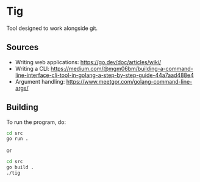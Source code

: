 # Tig
Tool designed to work alongside git.

## Sources
- Writing web applications: https://go.dev/doc/articles/wiki/
- Writing a CLI: https://medium.com/@mgm06bm/building-a-command-line-interface-cli-tool-in-golang-a-step-by-step-guide-44a7aad488e4
- Argument handling: https://www.meetgor.com/golang-command-line-args/

## Building
To run the program, do:
```sh
cd src
go run .
```
or
```sh
cd src
go build .
./tig
```

